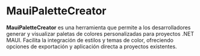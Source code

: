 # MauiPaletteCreator
**MauiPaletteCreator** es una herramienta que permite a los desarrolladores generar y visualizar paletas de colores personalizadas para proyectos .NET MAUI. Facilita la integración de estilos y temas de color, ofreciendo opciones de exportación y aplicación directa a proyectos existentes.
